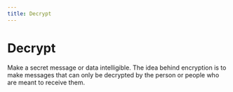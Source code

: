 ```yaml
---
title: Decrypt
---
```

# Decrypt

Make a secret message or data intelligible. The idea behind encryption is to make messages that can only be decrypted by the person or people who are meant to receive them.